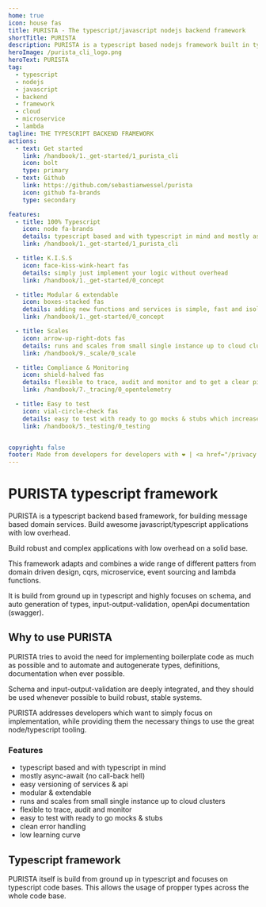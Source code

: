 ```yaml
---
home: true
icon: house fas
title: PURISTA - The typescript/javascript nodejs backend framework
shortTitle: PURISTA
description: PURISTA is a typescript based nodejs framework built in typescript to be used for javascript and typescript backend application development.
heroImage: /purista_cli_logo.png
heroText: PURISTA
tag:
  - typescript
  - nodejs
  - javascript
  - backend
  - framework
  - cloud
  - microservice
  - lambda
tagline: THE TYPESCRIPT BACKEND FRAMEWORK
actions:
  - text: Get started
    link: /handbook/1._get-started/1_purista_cli
    icon: bolt
    type: primary
  - text: Github
    link: https://github.com/sebastianwessel/purista
    icon: github fa-brands
    type: secondary

features:
  - title: 100% Typescript
    icon: node fa-brands
    details: typescript based and with typescript in mind and mostly async-await (no call-back hell)
    link: /handbook/1._get-started/1_purista_cli

  - title: K.I.S.S
    icon: face-kiss-wink-heart fas
    details: simply just implement your logic without overhead
    link: /handbook/1._get-started/0_concept

  - title: Modular & extendable
    icon: boxes-stacked fas
    details: adding new functions and services is simple, fast and isolated
    link: /handbook/1._get-started/0_concept

  - title: Scales
    icon: arrow-up-right-dots fas
    details: runs and scales from small single instance up to cloud clusters.
    link: /handbook/9._scale/0_scale

  - title: Compliance & Monitoring
    icon: shield-halved fas
    details: flexible to trace, audit and monitor and to get a clear picture of what's going on
    link: /handbook/7._tracing/0_opentelemetry

  - title: Easy to test
    icon: vial-circle-check fas
    details: easy to test with ready to go mocks & stubs which increases productivity and reduces costs
    link: /handbook/5._testing/0_testing


copyright: false
footer: Made from developers for developers with ❤️ | <a href="/privacy.html">Privacy</a> | <a href="/imprint.html">Imprint</a>
---
```


# PURISTA typescript framework

PURISTA is a typescript backend based framework, for building message based domain services. Build awesome javascript/typescript applications with low overhead.

Build robust and complex applications with low overhead on a solid base.

This framework adapts and combines a wide range of different patters from domain driven design, cqrs, microservice, event sourcing and lambda functions.

It is build from ground up in typescript and highly focuses on schema, and auto generation of types, input-output-validation, openApi documentation (swagger).

## Why to use PURISTA

PURISTA tries to avoid the need for implementing boilerplate code as much as possible and to automate and autogenerate types, definitions, documentation when ever possible.

Schema and input-output-validation are deeply integrated, and they should be used whenever possible to build robust, stable systems.

PURISTA addresses developers which want to simply focus on implementation, while providing them the necessary things to use the great node/typescript tooling.

### Features

- typescript based and with typescript in mind
- mostly async-await (no call-back hell)
- easy versioning of services & api
- modular & extendable
- runs and scales from small single instance up to cloud clusters
- flexible to trace, audit and monitor
- easy to test with ready to go mocks & stubs
- clean error handling
- low learning curve

## Typescript framework

PURISTA itself is build from ground up in typescript and focuses on typescript code bases. This allows the usage of propper types across the whole code base.
